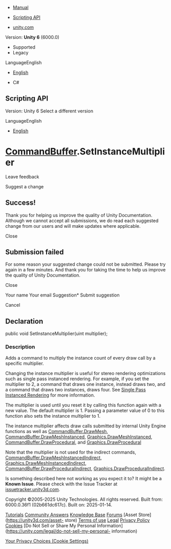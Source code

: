 [ ]()

  * [Manual](../Manual/index.html)
  * [Scripting API](../ScriptReference/index.html)

  * [unity.com](https://unity.com/)

Version: **Unity 6** (6000.0)

  * Supported
  * Legacy

LanguageEnglish

  * [English]()

  * C#

[ ](https://docs.unity3d.com)

## Scripting API

Version: Unity 6 Select a different version

LanguageEnglish

  * [English]()

#  [CommandBuffer](Rendering.CommandBuffer.html).SetInstanceMultiplier

Leave feedback

Suggest a change

## Success!

Thank you for helping us improve the quality of Unity Documentation. Although
we cannot accept all submissions, we do read each suggested change from our
users and will make updates where applicable.

Close

## Submission failed

For some reason your suggested change could not be submitted. Please <a>try
again</a> in a few minutes. And thank you for taking the time to help us
improve the quality of Unity Documentation.

Close

Your name Your email Suggestion* Submit suggestion

Cancel

[ ]()

## Declaration

public void SetInstanceMultiplier(uint multiplier);

### Description

Adds a command to multiply the instance count of every draw call by a specific
multiplier.

Changing the instance multiplier is useful for stereo rendering optimizations
such as single pass instanced rendering. For example, if you set the
multiplier to 2, a command that draws one instance, instead draws two, and a
command that draws two instances, draws four. See [Single Pass Instanced
Rendering](../Manual/SinglePassInstancing.html) for more information.  
  
The multiplier is used until you reset it by calling this function again with
a new value. The default multiplier is 1. Passing a parameter value of 0 to
this function also sets the instance multiplier to 1.  
  
The instance multiplier affects draw calls submitted by internal Unity Engine
functions as well as
[CommandBuffer.DrawMesh](Rendering.CommandBuffer.DrawMesh.html),
[CommandBuffer.DrawMeshInstanced](Rendering.CommandBuffer.DrawMeshInstanced.html),
[Graphics.DrawMeshInstanced](Graphics.DrawMeshInstanced.html),
[CommandBuffer.DrawProcedural](Rendering.CommandBuffer.DrawProcedural.html),
and [Graphics.DrawProcedural](Graphics.DrawProcedural.html)  
  
Note that the multiplier is not used for the indirect commands,
[CommandBuffer.DrawMeshInstancedIndirect](Rendering.CommandBuffer.DrawMeshInstancedIndirect.html),
[Graphics.DrawMeshInstancedIndirect](Graphics.DrawMeshInstancedIndirect.html),
[CommandBuffer.DrawProceduralIndirect](Rendering.CommandBuffer.DrawProceduralIndirect.html),
[Graphics.DrawProceduralIndirect](Graphics.DrawProceduralIndirect.html).

Is something described here not working as you expect it to? It might be a
**Known Issue**. Please check with the Issue Tracker at
[issuetracker.unity3d.com](https://issuetracker.unity3d.com).

Copyright ©2005-2025 Unity Technologies. All rights reserved. Built from:
6000.0.36f1 (02b661dc617c). Built on: 2025-01-14.

[Tutorials](https://unity3d.com/learn) [Community
Answers](https://answers.unity3d.com) [Knowledge
Base](https://support.unity3d.com/hc/en-us)
[Forums](https://forum.unity3d.com) [Asset Store](https://unity3d.com/asset-
store) [Terms of use](https://docs.unity3d.com/Manual/TermsOfUse.html)
[Legal](https://unity.com/legal) [Privacy
Policy](https://unity.com/legal/privacy-policy)
[Cookies](https://unity.com/legal/cookie-policy) [Do Not Sell or Share My
Personal Information](https://unity.com/legal/do-not-sell-my-personal-
information)

[Your Privacy Choices (Cookie Settings)](javascript:void\(0\);)

